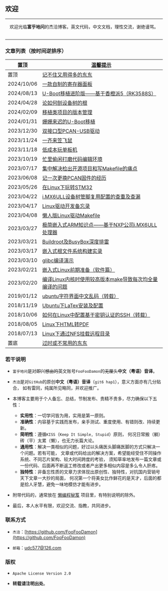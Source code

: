 <meta http-equiv="Content-Type" content="text/html; charset=utf-8" />
<base target="_blank" />

## 欢迎

---------------------------------------------------------------------------

<center>欢迎光临<strong>富乎地问</strong>的杰洽博客。英文代码，中文文档，理性交流，谢绝谩骂。</center><br>

---------------------------------------------------------------------------

### 文章列表（按时间逆排序）

置顶 | [温馨提示](温馨提示.md)
-- | --
置顶 | [记不住又用得多的东东](记不住又用得多的东东.md)
2024/10/06 | [一款自制的寄存器面板](regpanel.md)
2024/08/13 | [U-Boot移植进阶版——基于香橙派5（RK3588S）](U-Boot移植进阶版——基于香橙派5（RK3588S）.md)
2024/04/28 | [论如何刨设备树的根](decompile_dtb.md)
2024/02/09 | [移植类项目的版本管理](移植类项目的版本管理.md)
2024/01/31 | [姗姗来迟的U-Boot移植](姗姗来迟的U-Boot移植.md)
2023/12/30 | [双接口型PCAN-USB驱动](dual_pcan_usb.md)
2023/11/24 | [一齐来笠飞鼠](docker_trapbat.md)
2023/11/18 | [低成本玩单板机](低成本玩单板机.md)
2023/10/19 | [忙里偷闲打磨代码编辑环境](忙里偷闲打磨代码编辑环境.md)
2023/07/17 | [集中解决检出开源项目和写Makefile的痛点](集中解决检出开源项目和写Makefile的痛点.md)
2023/06/08 | [记一次更换PCAN固件的经历](记一次更换PCAN固件的经历.md)
2023/05/26 | [在Linux下玩转STM32](在Linux下玩转STM32.md)
2023/04/22 | [i.MX6ULL设备树管脚复用配置的查重及查漏](i.MX6ULL设备树管脚复用配置的查重及查漏.md)
2023/04/17 | [Linux驱动开发备忘录](Linux驱动开发备忘录.md)
2023/04/08 | [懒人版Linux驱动Makefile](懒人版Linux驱动Makefile.md)
2023/03/27 | [极简嵌入式ARM知识点——基于NXP公司i.MX6ULL处理器](极简嵌入式ARM知识点——基于NXP公司i.MX6ULL处理器.md)
2023/03/21 | [Buildroot及BusyBox深度排雷](Buildroot及BusyBox深度排雷.md)
2023/03/17 | [嵌入式根文件系统构建实录](嵌入式根文件系统构建实录.md)
2023/03/10 | [glibc编译演示](glibc编译演示.md)
2023/02/21 | [嵌入式Linux前期准备（软件篇）](嵌入式Linux前期准备——软件篇.md)
2023/02/20 | [编译Linux内核时使用较高版本make导致每次均全量编译的问题](编译Linux内核时使用较高版本make导致每次均全量编译的问题.md)
2019/01/12 | <a href="ubuntu字符界面中文乱码 - chinabinlang的专栏 - CSDN博客.pdf">ubuntu字符界面中文乱码（转载）</a>
2018/11/19 | [Ubuntu下LaTex安装及配置](Ubuntu下LaTex安装及配置.md)
2018/10/06 | [如何在Linux中配置基于密钥认证的SSH（转载）](如何在Linux中配置基于密钥认证的SSH——转载.pdf)
2018/08/05 | [Linux下HTML转PDF](Linux下HTML转PDF.md)
2018/07/13 | [Linux下通过NFS挂载远程目录](Linux下通过NFS挂载远程目录.md)
置底 | [过时或不常用的东东](过时或不常用的东东.md)


### 若干说明

* `富乎地问`是对~~即兴想出的~~英文账号`FooFooDamon`的~~无厘头~~**中文（粤语）音译**。

* `杰洽`是对`GitHub`的原创**中文（粤语）音译**（`git6 hap1`），意义方面亦有几分贴合，
如有雷同，纯属所见略同，并欢迎推广。

* 本博客主要用于个人备忘、总结，节制发布、贵精不贵多，尽力确保以下五性：
    * **实用性**：一切学问皆为用，实用是第一原则。
    * **准确性**：内容基于实践而发布，亲手测试、重度使用、有错则改、持续更新。
    * **简明性**：遵循`KISS`（`Keep It Simple, Stupid`）原则，
    何况日常搬（躺）砖（平）太累（懒），也无力长篇大论。
    * **通用性**：解决一类相似的问题，好过以头痛医头脚痛医脚的方式只解决一个问题。若有可能，
    文章或代码给出的解决方案，希望能经受住不同操作系统、不同芯片架构、较大时间跨度的考验，
    须知草率地发布一篇文章或一份代码、后面再不断返工修改或者产出更多相似内容是多么令人肝疼。
    * **独特性**：非备忘性质的文章力求体现出原创性、独特性，对抗国内营销号天下文章一大抄的局面，
    何况第一个将美女比作鲜花的是天才，后面的都是拾人牙慧，避免一味地模仿才能有进步。

* 附带代码的，通常放在
<a href="https://github.com/FooFooDamon/lazy_coding_skills" target="_blank">懒编程秘笈</a>
项目里，有特别说明的除外。

* 最后，本人水平有限，欢迎交流、指教，共同进步。


### 联系方式

* `杰洽`：[https://github.com/FooFooDamon](https://github.com/FooFooDamon)

* `邮箱`：<udc577@126.com>


### 版权

* `Apache License Version 2.0`

* **转载请注明出处**。

